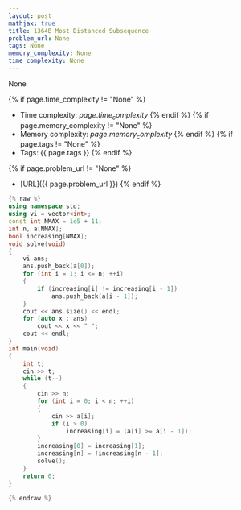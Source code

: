 ```yaml
---
layout: post
mathjax: true
title: 1364B Most Distanced Subsequence
problem_url: None
tags: None
memory_complexity: None
time_complexity: None
---
```


None


{% if page.time_complexity != "None" %}
- Time complexity: ${{ page.time_complexity }}$
{% endif %}
{% if page.memory_complexity != "None" %}
- Memory complexity: ${{ page.memory_complexity }}$
{% endif %}
{% if page.tags != "None" %}
- Tags: {{ page.tags }}
{% endif %}

{% if page.problem_url != "None" %}
- [URL]({{ page.problem_url }})
{% endif %}

```cpp
{% raw %}
using namespace std;
using vi = vector<int>;
const int NMAX = 1e5 + 11;
int n, a[NMAX];
bool increasing[NMAX];
void solve(void)
{
    vi ans;
    ans.push_back(a[0]);
    for (int i = 1; i <= n; ++i)
    {
        if (increasing[i] != increasing[i - 1])
            ans.push_back(a[i - 1]);
    }
    cout << ans.size() << endl;
    for (auto x : ans)
        cout << x << " ";
    cout << endl;
}
int main(void)
{
    int t;
    cin >> t;
    while (t--)
    {
        cin >> n;
        for (int i = 0; i < n; ++i)
        {
            cin >> a[i];
            if (i > 0)
                increasing[i] = (a[i] >= a[i - 1]);
        }
        increasing[0] = increasing[1];
        increasing[n] = !increasing[n - 1];
        solve();
    }
    return 0;
}

{% endraw %}
```